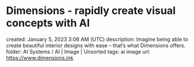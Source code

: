# Dimensions - rapidly create visual concepts with AI

created: January 5, 2023 3:06 AM (UTC)
description: Imagine being able to create beautiful interior designs with ease – that’s what Dimensions offers.
folder: AI Systems / AI | Image | Unsorted
tags: ai image
url: https://www.dimensions.ink